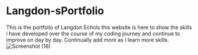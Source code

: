 # Langdon-sPortfolio
This is the portfolio of Langdon Echols this website is here to show the skills i have developed over the course of my coding journey and continue to improve on day by day. Continually add more as I learn more skills.
![Screenshot (16)](https://user-images.githubusercontent.com/86031485/138611740-8bfeb6e9-3f14-4fc2-827b-de51e22c4001.png)

